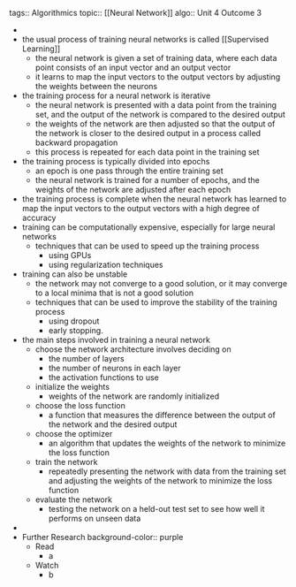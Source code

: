 tags:: Algorithmics
topic:: [[Neural Network]]
algo:: Unit 4 Outcome 3

-
- the usual process of training neural networks is called [[Supervised Learning]]
	- the neural network is given a set of training data, where each data point consists of an input vector and an output vector
	- it learns to map the input vectors to the output vectors by adjusting the weights between the neurons
- the training process for a neural network is iterative
	- the neural network is presented with a data point from the training set, and the output of the network is compared to the desired output
	- the weights of the network are then adjusted so that the output of the network is closer to the desired output in a process called backward propagation
	- this process is repeated for each data point in the training set
- the training process is typically divided into epochs
	- an epoch is one pass through the entire training set
	- the neural network is trained for a number of epochs, and the weights of the network are adjusted after each epoch
- the training process is complete when the neural network has learned to map the input vectors to the output vectors with a high degree of accuracy
- training can be computationally expensive, especially for large neural networks
	- techniques that can be used to speed up the training process
		- using GPUs
		- using regularization techniques
- training can also be unstable
	- the network may not converge to a good solution, or it may converge to a local minima that is not a good solution
	- techniques that can be used to improve the stability of the training process
		- using dropout
		- early stopping.
- the main steps involved in training a neural network
	- choose the network architecture involves deciding on
		- the number of layers
		- the number of neurons in each layer
		- the activation functions to use
	- initialize the weights
		- weights of the network are randomly initialized
	- choose the loss function
		- a function that measures the difference between the output of the network and the desired output
	- choose the optimizer
		- an algorithm that updates the weights of the network to minimize the loss function
	- train the network
		- repeatedly presenting the network with data from the training set and adjusting the weights of the network to minimize the loss function
	- evaluate the network
		- testing the network on a held-out test set to see how well it performs on unseen data
-
- Further Research
  background-color:: purple
	- Read
		- a
	- Watch
		- b